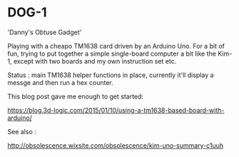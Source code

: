 # DOG-1
'Danny's Obtuse Gadget'

Playing with a cheapo TM1638 card driven by an Arduino Uno. For a bit of fun, trying to put together a simple single-board computer a bit like the Kim-1, except with two boards and my own instruction set etc.

Status : main TM1638 helper functions in place, currently it'll display a messge and then run a hex counter.

This blog post gave me enough to get started:

https://blog.3d-logic.com/2015/01/10/using-a-tm1638-based-board-with-arduino/

See also :

http://obsolescence.wixsite.com/obsolescence/kim-uno-summary-c1uuh




